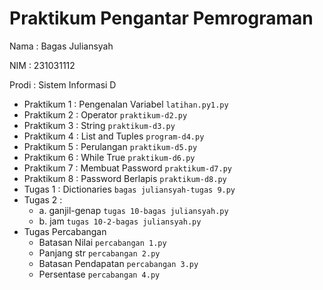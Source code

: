 # Praktikum Pengantar Pemrograman

<p> Nama : Bagas Juliansyah </p>
<p> NIM : 231031112 </p> 
<p> Prodi : Sistem Informasi D </p>

* Praktikum 1 : Pengenalan Variabel 
`latihan.py1.py`
* Praktikum 2 : Operator 
`praktikum-d2.py`
* Praktikum 3 : String 
`praktikum-d3.py`
* Praktikum 4 : List and Tuples 
`program-d4.py`
* Praktikum 5 : Perulangan 
`praktikum-d5.py`
* Praktikum 6 : While True 
`praktikum-d6.py`
* Praktikum 7 : Membuat Password 
`praktikum-d7.py`
* Praktikum 8 : Password Berlapis 
`praktikum-d8.py`
* Tugas 1 : Dictionaries 
`bagas juliansyah-tugas 9.py`
* Tugas 2 :
  * a. ganjil-genap
    `tugas 10-bagas juliansyah.py`
  * b. jam
    `tugas 10-2-bagas juliansyah.py`
* Tugas Percabangan
  * Batasan Nilai `percabangan 1.py`
  * Panjang str `percabangan 2.py`
  * Batasan Pendapatan `percabangan 3.py`
  * Persentase `percabangan 4.py`

